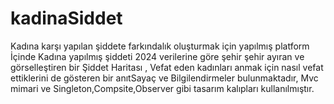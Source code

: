# kadinaSiddet
 Kadına  karşı yapılan şiddete farkındalık oluşturmak için yapılmış platform
 İçinde Kadına yapılmış şiddeti 2024 verilerine göre şehir şehir ayıran ve görselleştiren bir Şiddet Haritası , Vefat eden kadınları anmak için nasıl vefat ettiklerini de gösteren bir anıtSayaç ve Bilgilendirmeler bulunmaktadır, Mvc mimari ve Singleton,Compsite,Observer gibi tasarım kalıpları kullanılmıştır.
